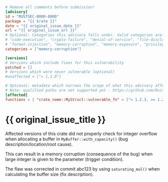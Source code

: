 ```toml
# Remove all comments before submission!
[advisory]
id = "RUSTSEC-0000-0000"
package = "{{ krate }}"
date = "{{ original_issue_date }}"
url = "{{ original_issue_url }}"
# Optional: Categories this advisory falls under. Valid categories are:
# "code-execution", "crypto-failure", "denial-of-service", "file-disclosure"
# "format-injection", "memory-corruption", "memory-exposure", "privilege-escalation"
categories = ["memory-corruption"]

[versions]
# Versions which include fixes for this vulnerability
patched = []
# Versions which were never vulnerable (optional)
#unaffected = ["< 1.1.0"]

# Optional: metadata which narrows the scope of what this advisory affects
# Note: qualified paths are not supported yet - https://github.com/RustSec/advisory-db/issues/512
[affected]
functions = { "crate_name::MyStruct::vulnerable_fn" = ["< 1.2.3, >= 1.2.0"] }
```

# {{ original_issue_title }}

Affected versions of this crate did not properly check for integer overflow when allocating a buffer in `MyBuffer::with_capacity()` (bug description/location/root cause).

This can result in a memory corruption (consequence of the bug) when large integer is given to the parameter (trigger condition).

The flaw was corrected in commit abc123 by using `saturating_mul()` when calculating the buffer size (fix description).
